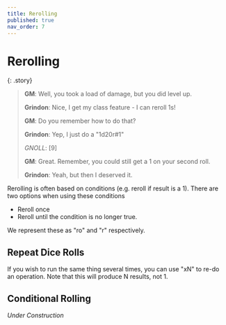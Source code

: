 ```yaml
---
title: Rerolling
published: true
nav_order: 7
---
```


# Rerolling

{: .story}
>
>**GM**: Well, you took a load of damage, but you did level up.
>
>**Grindon**: Nice, I get my class feature - I can reroll 1s!
>
>**GM**: Do you remember how to do that?
>
>**Grindon**: Yep, I just do a "1d20r#1"
>
>*GNOLL*: [9]
>
>**GM**: Great. Remember, you could still get a 1 on your second roll.
>
>**Grindon**: Yeah, but then I deserved it.

Rerolling is often based on conditions (e.g. reroll if result is a 1). There are two options when using these conditions
- Reroll once
- Reroll until the condition is no longer true.

We represent these as "ro" and "r" respectively.


## Repeat Dice Rolls
If you wish to run the same thing several times, you can use "xN" to re-do an operation. Note that this will produce N results, not 1.


## Conditional Rolling

*Under Construction*

<!--
```
   GM: There's a set of 4 levers on the wall, they seem to control the gate blocking you from the next room
   Grindon The Brave: I randomly pull them up and down
   GM: Uh.. Okay - Roll some fate die and if you get a "+" it's in the right position
   Grindon The Brave: Cool - "4dFc"
   GNOLL: [2]
   GM: The gate shudders, but remains still
   Grindon The Brave: Ugh, I hate puzzles. I'll just hit it with my axe..
   GM: *Sigh*...
```

Some systems may get you to roll subsequent rolls on certain conditions. For example, if you roll a 1 on a d20, maybe your magic spell explodes, causing 1d6 damage to everyone around them. To express this we use conditions.

These follow a *ternary* syntax, which is to say:
> initial_roll_and_condition[do_if_condition_met|otherwise_do_this]
> d20#1[d6|p]

There are some key-letters which may be used:
 - **P** - Persist. Use the initial Roll again
 - **S** - Scrap. Remove the initial roll (if there is no other value mentioned, 0 will be the result value) 
-->
